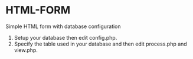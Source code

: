 # HTML-FORM

Simple HTML form with database configuration

1. Setup your database then edit config.php.
2. Specify the table used in your database and then edit process.php and view.php.  
